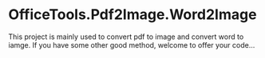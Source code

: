 OfficeTools.Pdf2Image.Word2Image
================================

This project is mainly used to convert pdf to image and convert word to iamge.
If you have some other good method, welcome to offer your code...
